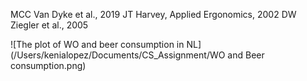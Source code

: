 MCC Van Dyke et al., 2019
JT Harvey, Applied Ergonomics, 2002
DW Ziegler et al., 2005

![The plot of WO and beer consumption in NL](/Users/kenialopez/Documents/CS_Assignment/WO and Beer consumption.png)
